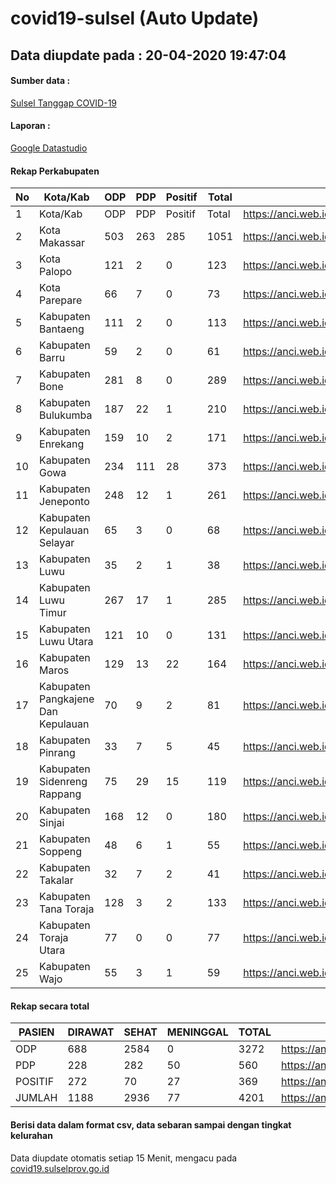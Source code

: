 
# covid19-sulsel (Auto Update)

## Data diupdate pada : 20-04-2020 19:47:04

#### Sumber data :
[Sulsel Tanggap COVID-19](https://covid19.sulselprov.go.id)

#### Laporan :
[Google Datastudio](https://anci.web.id/cor2)

#### Rekap Perkabupaten 
|No|Kota/Kab|ODP|PDP|Positif|Total|Link|
| --- | --- | --- | --- | --- | --- | --- |
|1|Kota/Kab|ODP|PDP|Positif|Total|https://anci.web.id/cor/kota/kab|
|2|Kota Makassar|503|263|285|1051|https://anci.web.id/cor/kota_makassar|
|3|Kota Palopo|121|2|0|123|https://anci.web.id/cor/kota_palopo|
|4|Kota Parepare|66|7|0|73|https://anci.web.id/cor/kota_parepare|
|5|Kabupaten Bantaeng|111|2|0|113|https://anci.web.id/cor/kabupaten_bantaeng|
|6|Kabupaten Barru|59|2|0|61|https://anci.web.id/cor/kabupaten_barru|
|7|Kabupaten Bone|281|8|0|289|https://anci.web.id/cor/kabupaten_bone|
|8|Kabupaten Bulukumba|187|22|1|210|https://anci.web.id/cor/kabupaten_bulukumba|
|9|Kabupaten Enrekang|159|10|2|171|https://anci.web.id/cor/kabupaten_enrekang|
|10|Kabupaten Gowa|234|111|28|373|https://anci.web.id/cor/kabupaten_gowa|
|11|Kabupaten Jeneponto|248|12|1|261|https://anci.web.id/cor/kabupaten_jeneponto|
|12|Kabupaten Kepulauan Selayar|65|3|0|68|https://anci.web.id/cor/kabupaten_kepulauan_selayar|
|13|Kabupaten Luwu|35|2|1|38|https://anci.web.id/cor/kabupaten_luwu|
|14|Kabupaten Luwu Timur|267|17|1|285|https://anci.web.id/cor/kabupaten_luwu_timur|
|15|Kabupaten Luwu Utara|121|10|0|131|https://anci.web.id/cor/kabupaten_luwu_utara|
|16|Kabupaten Maros|129|13|22|164|https://anci.web.id/cor/kabupaten_maros|
|17|Kabupaten Pangkajene Dan Kepulauan|70|9|2|81|https://anci.web.id/cor/kabupaten_pangkajene_dan_kepulauan|
|18|Kabupaten Pinrang|33|7|5|45|https://anci.web.id/cor/kabupaten_pinrang|
|19|Kabupaten Sidenreng Rappang|75|29|15|119|https://anci.web.id/cor/kabupaten_sidenreng_rappang|
|20|Kabupaten Sinjai|168|12|0|180|https://anci.web.id/cor/kabupaten_sinjai|
|21|Kabupaten Soppeng|48|6|1|55|https://anci.web.id/cor/kabupaten_soppeng|
|22|Kabupaten Takalar|32|7|2|41|https://anci.web.id/cor/kabupaten_takalar|
|23|Kabupaten Tana Toraja|128|3|2|133|https://anci.web.id/cor/kabupaten_tana_toraja|
|24|Kabupaten Toraja Utara|77|0|0|77|https://anci.web.id/cor/kabupaten_toraja_utara|
|25|Kabupaten Wajo|55|3|1|59|https://anci.web.id/cor/kabupaten_wajo|

#### Rekap secara total

| PASIEN | DIRAWAT | SEHAT | MENINGGAL | TOTAL | LINK |
| ---- | -------- | ---- | ---- |  ---- | ---- |
| ODP | 688 | 2584 | 0 | 3272 | https://anci.web.id/cor/odp_detail.html |
| PDP | 228 | 282 | 50 | 560 | https://anci.web.id/cor/pdp_detail.html |
| POSITIF | 272 | 70 | 27 | 369 | https://anci.web.id/cor/positif_detail.html |
| JUMLAH | 1188 | 2936 | 77 | 4201 | https://anci.web.id/cor/jumlah_sulsel/ |

 
#### Berisi data dalam format csv, data sebaran sampai dengan tingkat kelurahan

Data diupdate otomatis setiap 15 Menit, mengacu pada [covid19.sulselprov.go.id](https://covid19.sulselprov.go.id)

